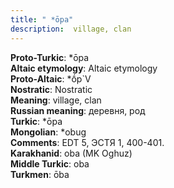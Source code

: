 ```yaml
---
title: " *ōpa"
description:  village, clan
---
```


<strong>Proto-Turkic</strong>:  *ōpa<br>
<strong>Altaic etymology</strong>:  Altaic etymology<br>
<strong> Proto-Altaic</strong>:  *ṓp`V<br>
<strong>Nostratic</strong>:  Nostratic<br>
<strong>Meaning</strong>:  village, clan<br>
<strong>Russian meaning</strong>:  деревня, род<br>
<strong>Turkic</strong>:  *ōpa<br>
<strong>Mongolian</strong>:  *obug<br>
<strong>Comments</strong>:  EDT 5, ЭСТЯ 1, 400-401.<br>
<strong>Karakhanid</strong>:  oba (MK Oghuz)<br>
<strong>Middle Turkic</strong>:  oba<br>
<strong>Turkmen</strong>:  ōba<br>


